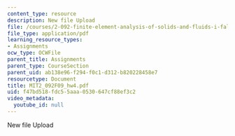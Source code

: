 ```yaml
---
content_type: resource
description: New file Upload
file: /courses/2-092-finite-element-analysis-of-solids-and-fluids-i-fall-2009/f47bd518fdc55aaa0530647cf88ef3c2_MIT2_092F09_hw4.pdf
file_type: application/pdf
learning_resource_types:
- Assignments
ocw_type: OCWFile
parent_title: Assignments
parent_type: CourseSection
parent_uid: ab138e96-f294-f0c1-d312-b820228458e7
resourcetype: Document
title: MIT2_092F09_hw4.pdf
uid: f47bd518-fdc5-5aaa-0530-647cf88ef3c2
video_metadata:
  youtube_id: null
---
```

New file Upload


